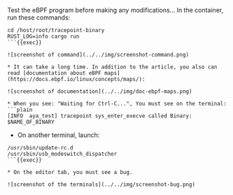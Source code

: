 Test the eBPF program before making any modifications... In the container, run these commands:

```plain
cd /host/root/tracepoint-binary
RUST_LOG=info cargo run
```{{exec}}

![screenshot of command](../../img/screenshot-command.png)

* It can take a long time. In addition to the article, you also can read [documentation about eBPF maps](https://docs.ebpf.io/linux/concepts/maps/):

![screenshot of documentation](../../img/doc-ebpf-maps.png)

* When you see: "Waiting for Ctrl-C...", You must see on the terminal:
```plain
[INFO  aya_test] tracepoint sys_enter_execve called Binary: $NAME_OF_BINARY
```

* On another terminal, launch:

```plain
/usr/sbin/update-rc.d
/usr/sbin/usb_modeswitch_dispatcher
```{{exec}}

* On the editor tab, you must see a bug.

![screenshot of the terminals](../../img/screenshot-bug.png)
